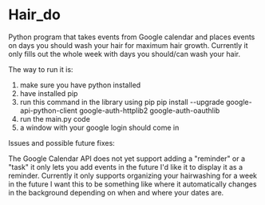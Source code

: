 # Hair_do
Python program that takes events from Google calendar and places events on days you should wash your hair for maximum hair growth.
Currently it only fills out the whole week with days you should/can wash your hair.

The way to run it is:
1) make sure you have python installed
2) have installed pip
3) run this command in the library using pip
pip install --upgrade google-api-python-client google-auth-httplib2 google-auth-oauthlib
4) run the main.py code
5) a window with your google login should come in


Issues and possible future fixes:

The Google Calendar API does not yet support adding a "reminder" or a "task" it only lets you add events in the future I'd like it to
display it as a reminder.
Currently it only supports organizing your hairwashing for a week in the future I want this to be something like where it automatically
changes in the background depending on when and where your dates are.

